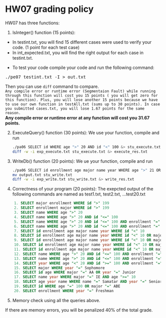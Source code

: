 # HW07 grading policy

HW07 has three functions:

1. IsInteger() function (15 points):
- In testint.txt, you will find 15 different cases were used to verify your code. (1 point for each test case)
- In int_expected.txt, you will find the right output for each case in testint.txt.
* To test your code compile your code and run the following command:
<pre>
./pe07 testint.txt -I > out.txt
</pre>

Then you can use `diff` command to compare. </br>
`Any compile error or runtime error (Segmentaion Fault) while running through this function will cost you 15 points ( you will get zero for this function). Plus, you will lose another 15 points because we have to use our own function in testAll.txt (sums up to 30 points). In case you submitted cases.txt, you will lose 1.67 points for the same reason.`</br>
<strong>Any compile error or runtime error at any function will cost you 31.67 points.</strong>
	
2. ExecuteQuery() function (30 points):
	We use your function, compile and run
	```BASH
	./pa06 SELECT id WHERE age ">" 20 AND id "<" 100 &> stu_execute.txt
    diff -w -i exp_execute.txt stu_execute.txt &> execute_res.txt	
	```

3. WriteDb() function (20 points):
	We ue your function, compile and run
	```BASH
	./pa06 SELECT id enrollment age major name year WHERE age ">" 21 OR id "<" 10
    mv output.txt stu_write.txt
    diff -w -i exp_write.txt stu_write.txt &> write_res.txt
	```
	
4. Correctness of your program (20 points):
The exepcted output of the following commands are named as test1.txt, test2.txt, ...test20.txt
```SQL
	1. SELECT major enrollment WHERE id ">" 199
	2. SELECT enrollment major WHERE id ">" 199
	3. SELECT name WHERE age ">" 20
	4. SELECT name WHERE age ">" 20 AND id "<=" 100
	5. SELECT name WHERE age ">" 20 AND id "<=" 100 AND enrollment "=" Yes
	6. SELECT name WHERE age ">" 20 AND id "<=" 100 AND enrollment "=" Yes AND major "=" ECE
	7. SELECT id enrollment age major name year WHERE id "<" 10
	8. SELECT id enrollment age major name year WHERE id "<" 10 OR major "=" ECE
	9. SELECT id enrollment age major name year WHERE id "<" 10 OR major "=" ECE OR age ">=" 19
	10. SELECT id enrollment age major name year WHERE id "<" 10 OR major "=" ECE OR age ">=" 19 OR enrollment "=" Yes
	11. SELECT id enrollment age major name year WHERE id "<" 10 OR major "=" ECE OR age ">=" 19 OR enrollment "=" Yes OR name = ECE264 
	12. SELECT name WHERE age ">" 20 AND id "<=" 100 AND enrollment "=" Yes AND major "=" ECE AND year "=" Freshman
	13. SELECT name WHERE age ">" 20 AND id "<=" 100 AND enrollment "=" Yes AND major "=" GG AND year "=" Freshman
	14. SELECT year WHERE age "<" 20 AND id ">=" 100 AND enrollment "=" No AND major "=" ECE AND year "=" Freshman
	15. SELECT major WHERE year "=" Sophomore
	16. SELECT id age WHERE major "=" AA OR year "=" Junior
	17. SELECT name year WHERE major "=" IE AND age ">=" 10
	18. SELECT age year name WHERE name "=" Samatar AND year "=" Senior
	19. SELECT id WHERE age "=" 100 OR major "=" ABE
	20. SELECT enrollment WHERE year "=" Freshman

```
5. Memory check using all the queries above.

If there are memory errors, you will be penalized 40% of the total grade.


